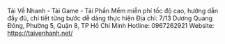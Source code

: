 Tải Về Nhanh - Tải Game - Tải Phần Mềm miễn phí tốc độ cao, hướng dẫn đầy đủ, chi tiết từng bước dễ dàng thực hiện
Địa chỉ: 7/13 Dương Quang Đông, Phường 5, Quận 8, TP Hồ Chí Minh
Hotline: 0967262921
Website: https://taivenhanh.net/
